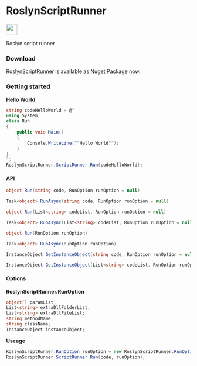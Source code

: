 # RoslynScriptRunner
<img src="https://www.nuget.org/Content/gallery/img/logo-header.svg?sanitize=true" height="30px">
  
Roslyn script runner

### Download
RoslynScriptRunner is available as [Nuget Package](https://www.nuget.org/packages/ZjzMisaka.RoslynScriptRunner/) now.
### Getting started
**Hello World**
``` csharp
string codeHelloWorld = @"
using System;
class Run
{
    public void Main()
    {
        Console.WriteLine(""Hello World"");
    }
}
";
RoslynScriptRunner.ScriptRunner.Run(codeHelloWorld);
```
#### API
``` csharp
object Run(string code, RunOption runOption = null)
```
``` csharp
Task<object> RunAsync(string code, RunOption runOption = null)
```
``` csharp
object Run(List<string> codeList, RunOption runOption = null)
```
``` csharp
Task<object> RunAsync(List<string> codeList, RunOption runOption = null)
```
``` csharp
object Run(RunOption runOption)
```
``` csharp
Task<object> RunAsync(RunOption runOption)
```
``` csharp
InstanceObject GetInstanceObject(string code, RunOption runOption = null)
```
``` csharp
InstanceObject GetInstanceObject(List<string> codeList, RunOption runOption = null)
```
#### Options
**RoslynScriptRunner.RunOption**
``` csharp
object[] paramList;
List<string> extraDllFolderList;
List<string> extraDllFileList;
string methodName;
string className;
InstanceObject instanceObject;
```
**Useage**
``` csharp
RoslynScriptRunner.RunOption runOption = new RoslynScriptRunner.RunOption(...);
RoslynScriptRunner.ScriptRunner.Run(code, runOption);
```